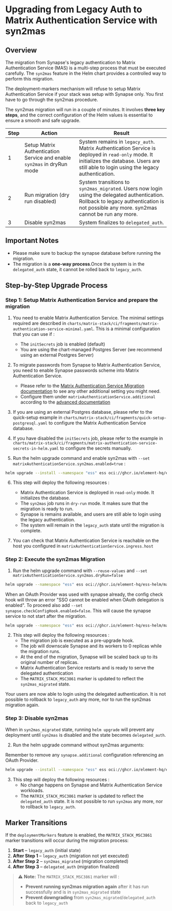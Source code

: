 <!--
Copyright 2025 New Vector Ltd

SPDX-License-Identifier: AGPL-3.0-only
-->

# Upgrading from Legacy Auth to Matrix Authentication Service with syn2mas

## Overview

The migration from Synapse's legacy authentication to Matrix Authentication Service (MAS) is a multi-step process that must be executed carefully. The `syn2mas` feature in the Helm chart provides a controlled way to perform this migration.

The deployment-markers mechanism will refuse to setup Matrix Authentication Service if your stack was setup with Synapse only. You first have to go through the syn2mas procedure.

The syn2mas migration will run in a couple of minutes. It involves **three key steps**, and the correct configuration of the Helm values is essential to ensure a smooth and safe upgrade.

| Step | Action | Result |
|------|--------|--------|
| 1 | Setup Matrix Authentication Service and enable `syn2mas` in dryRun mode | System remains in `legacy_auth`. Matrix Authentication Service is deployed in `read-only` mode. It initializes the database. Users are still able to login using the legacy authentication. |
| 2 | Run migration (dry run disabled) | System transitions to `syn2mas_migrated`. Users now login using the delegated authentication. Rollback to legacy authentication is not possible any more.  syn2mas cannot be run any more. |
| 3 | Disable syn2mas | System finalizes to `delegated_auth`. |

## Important Notes

- Please make sure to backup the synapse database before running the migration.
- The migration is a **one-way process**.Once the system is in the `delegated_auth` state, it cannot be rolled back to `legacy_auth`.

## Step-by-Step Upgrade Process

### Step 1: Setup Matrix Authentication Service and prepare the migration

1. You need to enable Matrix Authentication Service. The minimal settings required are described in `charts/matrix-stack/ci/fragments/matrix-authentication-service-minimal.yaml`. This is a minimal configuration that you can use if :
   - The `initSecrets` job is enabled (default)
   - You are using the chart-managed Postgres Server (we recommend using an external Postgres Server)

2. To migrate passwords from Synapse to Matrix Authentication Service, you need to enable Synapse passwords scheme into Matrix Authentication Service.
   - Please refer to the [Matrix Authentication Service Migration documentation](https://element-hq.github.io/matrix-authentication-service/setup/migration.html) to see any other additional setting you might need.
   - Configure them under `matrixAuthenticationService.additional` according to the [advanced documentation](./advanced.md#configuring-matrix-authentication-service)

3. If you are using an external Postgres database, please refer to the quick-setup example in `charts/matrix-stack/ci/fragments/quick-setup-postgresql.yaml` to configure the Matrix Authentication Service database.

4. If you have disabled the `initSecrets` job, please refer to the example in `charts/matrix-stack/ci/fragments/matrix-authentication-service-secrets-in-helm.yaml` to configure the secrets manually.

5. Run the helm upgrade command and enable syn2mas with `--set matrixAuthenticationService.syn2mas.enabled=true` :

```bash
helm upgrade --install --namespace "ess" ess oci://ghcr.io/element-hq/ess-helm/matrix-stack -f ~/ess-config-values/hostnames.yaml <optional additional values files to pass> --wait --set matrixAuthenticationService.syn2mas.enabled=true
```

6. This step will deploy the following resources :
   - Matrix Authentication Service is deployed in `read-only` mode. It initializes the database.
   - The `syn2mas` job runs in `dry-run` mode. It makes sure that the migration is ready to run.
   - Synapse is remains available, and users are still able to login using the legacy authentication.
   - The system will remain in the `legacy_auth` state until the migration is complete.

7. You can check that Matrix Authentication Service is reachable on the host you configured in `matrixAuthenticationService.ingress.host`


### Step 2: Execute the syn2mas Migration

1. Run the helm upgrade command with `--reuse-values` and `--set matrixAuthenticationService.syn2mas.dryRun=false`

```bash
helm upgrade --namespace "ess" ess oci://ghcr.io/element-hq/ess-helm/matrix-stack --reuse-values --wait --set matrixAuthenticationService.syn2mas.dryRun=false
```

When an OAuth Provider was used with synapse already, the config check hook will throw an error "SSO cannot be enabled when OAuth delegation is enabled".
To proceed also add `--set synapse.checkConfigHook.enabled=false`. This will cause the synapse service to not start after the migration.

```bash
helm upgrade --namespace "ess" ess oci://ghcr.io/element-hq/ess-helm/matrix-stack --reuse-values --wait --set matrixAuthenticationService.syn2mas.dryRun=false --set synapse.checkConfigHook.enabled=false
```

2. This step will deploy the following resources :
   - The migration job is executed as a pre-upgrade hook.
   - The job will downscale Synapse and its workers to 0 replicas while the migration runs.
   - At the end of the migration, Synapse will be scaled back up to its original number of replicas.
   - Matrix Authentication Service restarts and is ready to serve the delegated authentication
   - The `MATRIX_STACK_MSC3861` marker is updated to reflect the `syn2mas_migrated` state.

Your users are now able to login using the delegated authentication. It is not possible to rollback to `legacy_auth` any more, nor to run the syn2mas migration again.


### Step 3: Disable syn2mas

When in `syn2mas_migrated` state, running `helm upgrade` will prevent any deployment until `syn2mas` is disabled and the state becomes `delegated_auth`.

2. Run the helm upgrade command without syn2mas arguments:

Remember to remove any `synapse.additional` configuration referencing an OAuth Provider.

```bash
helm upgrade --install --namespace "ess" ess oci://ghcr.io/element-hq/ess-helm/matrix-stack -f ~/ess-config-values/hostnames.yaml <optional additional values files to pass> --wait
```

3. This step will deploy the following resources :
   - No change happens on Synapse and Matrix Authentication Service workloads.
   - The `MATRIX_STACK_MSC3861` marker is updated to reflect the `delegated_auth` state. It is not possible to run `syn2mas` any more, nor to rollback to `legacy_auth`.

## Marker Transitions

If the `deploymentMarkers` feature is enabled, the `MATRIX_STACK_MSC3861` marker transitions will occur during the migration process:

1. **Start** – `legacy_auth` (initial state)
2. **After Step 1** – `legacy_auth` (migration not yet executed)
3. **After Step 2** – `syn2mas_migrated` (migration completed)
4. **After Step 3** – `delegated_auth` (migration finalized)

> ⚠️ **Note:** The `MATRIX_STACK_MSC3861` marker will :
> - **Prevent running syn2mas migration again** after it has run successfully and is in `syn2mas_migrated` state
> - **Prevent downgrading** from `syn2mas_migrated`/`delegated_auth` back to `legacy_auth`
